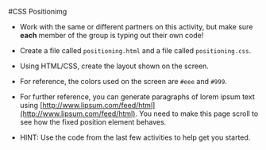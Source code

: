 #CSS Positionimg
        
  * Work with the same or different partners on this activity, but make sure __each__ member of the group is typing out their own code! 

  * Create a file called `positioning.html` and a file called `positioning.css`. 
  
  * Using HTML/CSS, create the layout shown on the screen.
  
  * For reference, the colors used on the screen are `#eee` and `#999`.

  * For further reference, you can generate paragraphs of lorem ipsum text using [http://www.lipsum.com/feed/html](http://www.lipsum.com/feed/html). You need to make this page scroll to see how the fixed position element behaves.

  * HINT: Use the code from the last few activities to help get you started.